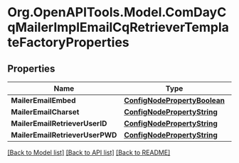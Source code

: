 # Org.OpenAPITools.Model.ComDayCqMailerImplEmailCqRetrieverTemplateFactoryProperties
## Properties

Name | Type | Description | Notes
------------ | ------------- | ------------- | -------------
**MailerEmailEmbed** | [**ConfigNodePropertyBoolean**](ConfigNodePropertyBoolean.md) |  | [optional] 
**MailerEmailCharset** | [**ConfigNodePropertyString**](ConfigNodePropertyString.md) |  | [optional] 
**MailerEmailRetrieverUserID** | [**ConfigNodePropertyString**](ConfigNodePropertyString.md) |  | [optional] 
**MailerEmailRetrieverUserPWD** | [**ConfigNodePropertyString**](ConfigNodePropertyString.md) |  | [optional] 

[[Back to Model list]](../README.md#documentation-for-models) [[Back to API list]](../README.md#documentation-for-api-endpoints) [[Back to README]](../README.md)

